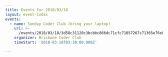 ```yaml
---
title: Events for 2018/03/18
layout: event-index
events:
  - name: Sunday Coder Club (bring your laptop)
    uri: >-
      /events/2018/03/18/3d58c31120c3bcbbc866dc71cfc71057267c71365e76e868637b7e1cec1d36bb
    organizer: Brisbane Coder Club
    timeStart: '2018-03-18T03:30:00.000Z'

---
```

